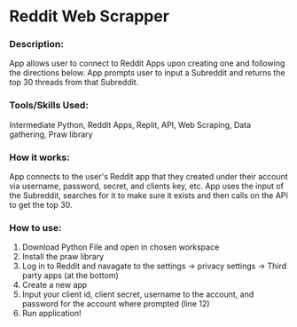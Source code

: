# Reddit Web Scrapper

### Description: 
App allows user to connect to Reddit Apps upon creating one and following the directions below. App prompts user to input a Subreddit and returns the top 30 threads from that Subreddit.

### Tools/Skills Used: 
Intermediate Python, Reddit Apps, Replit, API, Web Scraping, Data gathering, Praw library

### How it works: 
App connects to the user's Reddit app that they created under their account via username, password, secret, and clients key, etc. App uses the input of the Subreddit, searches for it to make sure it exists and then calls on the API to get the top 30.

### How to use:
1. Download Python File and open in chosen workspace
2. Install the praw library
3. Log in to Reddit and navagate to the settings -> privacy settings -> Third party apps (at the bottom)
4. Create a new app
5. Input your client id, client secret, username to the account, and password for the account where prompted (line 12)
6. Run application! 
